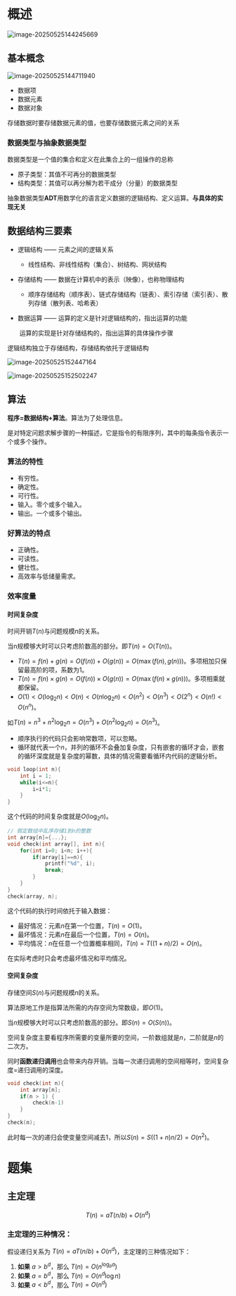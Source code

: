 # 概述

![image-20250525144245669](imgs\image-20250525144245669.png)

## 基本概念

![image-20250525144711940](imgs\image-20250525144711940.png)

+ 数据项
+ 数据元素
+ 数据对象

存储数据时要存储数据元素的值，也要存储数据元素之间的关系

### 数据类型与抽象数据类型

数据类型是一个值的集合和定义在此集合上的一组操作的总称

+ 原子类型：其值不可再分的数据类型
+ 结构类型：其值可以再分解为若干成分（分量）的数据类型

抽象数据类型**ADT**用数学化的语言定义数据的逻辑结构、定义运算。**与具体的实现无关**

## 数据结构三要素

+ 逻辑结构 —— 元素之间的逻辑关系

  + 线性结构、非线性结构（集合）、树结构、网状结构

+ 存储结构 —— 数据在计算机中的表示（映像），也称物理结构

  + 顺序存储结构（顺序表）、链式存储结构（链表）、索引存储（索引表）、散列存储（散列表、哈希表）

+ 数据运算 —— 运算的定义是针对逻辑结构的，指出运算的功能

  ​			 运算的实现是针对存储结构的，指出运算的具体操作步骤

逻辑结构独立于存储结构，存储结构依托于逻辑结构

![image-20250525152447164](imgs\image-20250525152447164.png)

![image-20250525152502247](imgs\image-20250525152502247.png)

## 算法

**程序=数据结构+算法**。算法为了处理信息。

是对特定问题求解步骤的一种描述，它是指令的有限序列，其中的每条指令表示一个或多个操作。

### 算法的特性

+ 有穷性。
+ 确定性。
+ 可行性。
+ 输入。零个或多个输入。
+ 输出。一个或多个输出。

### 好算法的特点

+ 正确性。
+ 可读性。
+ 健壮性。
+ 高效率与低储量需求。

### 效率度量

#### 时间复杂度

时间开销$T(n)$与问题规模$n$的关系。

当n规模够大时可以只考虑阶数高的部分。即$T(n)=O(T(n))$。

+ $T(n)=f(n)+g(n)=O(f(n))+O(g(n))=O(\max(f(n),g(n)))$。多项相加只保留最高阶的项，系数为$1$。
+ $T(n)=f(n)×g(n)=O(f(n))×O(g(n))=O(\max(f(n)×g(n)))$。多项相乘就都保留。
+ $O(1)<O(\log_2n)<O(n)<O(n\log_2n)<O(n^2)<O(n^3)<O(2^n)<O(n!)<O(n^n)$。

如$T(n)=n^3+n^2\log_2n=O(n^3)+O(n^2\log_2n)=O(n^3)$。

+ 顺序执行的代码只会影响常数项，可以忽略。
+ 循环就代表一个$n$，并列的循环不会叠加复杂度，只有嵌套的循环才会，嵌套的循环深度就是复杂度的幂数，具体的情况需要看循环内代码的逻辑分析。

```c
void loop(int n){
    int i = 1;
    while(i<=n){
        i=i*1;
    }
}
```

这个代码的时间复杂度就是$O(\log_2n)$。

```c
// 假定数组中乱序存储1到n的整数
int array[n]={...};
void check(int array[], int n){
    for(int i=0; i<n; i++){
        if(array[i]==n){
            printf("%d", i);
            break;
        }
    }
}
check(array, n);
```

这个代码的执行时间依托于输入数据：

+ 最好情况：元素$n$在第一个位置，$T(n)=O(1)$。
+ 最坏情况：元素$n$在最后一个位置，$T(n)=O(n)$。
+ 平均情况：$n$在任意一个位置概率相同，$T(n)=T((1+n)/2)=O(n)$。

在实际考虑时只会考虑最坏情况和平均情况。

#### 空间复杂度

存储空间$S(n)$与问题规模$n$的关系。

算法原地工作是指算法所需的内存空间为常数级，即$O(1)$。

当$n$规模够大时可以只考虑阶数高的部分。即$S(n)=O(S(n))$。

空间复杂度主要看程序所需要的变量所要的空间，一阶数组就是$n$，二阶就是$n$的二次方。

同时**函数递归调用**也会带来内存开销。当每一次递归调用的空间相等时，空间复杂度=递归调用的深度。

```c
void check(int n){
    int array[n];
    if(n > 1) {
        check(n-1)
    }
}
check(n);
```

此时每一次的递归会使变量空间减去$1$，所以$S(n)=S((1+n)n/2)=O(n^2)$。

# 题集

## 主定理

$$T(n) = aT(n/b)+O(n^d)$$

### 主定理的三种情况：

假设递归关系为 $T(n) = aT(n/b)+O(n^d)$，主定理的三种情况如下：

1. **如果** $a > b^d$，那么 $T(n) = O(n^{\log_b a})$
2. **如果** $a = b^d$，那么 $T(n) = O(n^d \log n)$
3. **如果** $a < b^d$，那么 $T(n) = O(n^d)$

